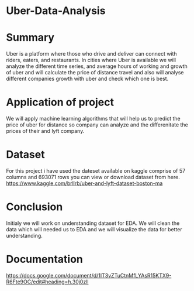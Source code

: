 # Uber-Data-Analysis
# Summary 
Uber is a platform where those who drive and deliver can connect with riders, eaters, and restaurants. In cities where Uber is available we will analyze the different time series, and average hours of working and growth of uber and will calculate the price of distance travel and also will analyse different companies growth with uber and check which one is best. 

# Application of project
We will apply machine learning algorithms that will help us to predict the price of uber for distance so company can analyze and the differenitate the prices of their and lyft company.

# Dataset
For this project i have used the dateset available on kaggle comprise of 57 columns and 693071 rows you can view or download dataset from here. https://www.kaggle.com/brllrb/uber-and-lyft-dataset-boston-ma

# Conclusion 
Initialy we will work on understanding dataset for EDA. We will clean the data which will needed us to EDA and we will visualize the data for better understanding. 

# Documentation
https://docs.google.com/document/d/1IT3vZTuCtnMfLYAsR15KTX9-R6Fte9OC/edit#heading=h.30j0zll

